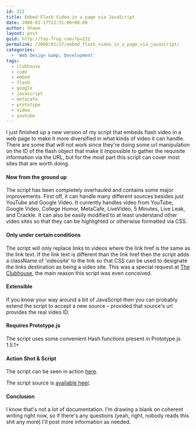```yaml
---
id: 222
title: Embed Flash Video in a page via JavaScript
date: 2008-01-17T22:31:00+00:00
author: Shawn
layout: post
guid: http://top-frog.com/?p=222
permalink: /2008/01/17/embed_flash_video_in_a_page_via_javascript/
categories:
  - 'Web Design &amp; Development'
tags:
  - clubhouse
  - code
  - embed
  - flash
  - google
  - javascript
  - metacafe
  - prototype
  - video
  - youtube
---
```

I just finished up a new version of my script that embeds flash video in a web page to make it more diversified in what kinds of video it can handle. There are some that will not work since they're doing some url manipulation on the ID of the flash object that make it impossible to gather the requisite information via the URL, but for the most part this script can cover most sites that are worth doing.



#### New from the ground up

The script has been completely overhauled and contains some major improvements. First off, it can handle many different sources besides just YouTube and Google Video. It currently handles video from YouTube, Google Video, College Humor, MetaCafe, LiveVideo, 5 Minutes, Live Leak, and Crackle. It can also be easily modified to at least understand other video sites so that they can be highlighted or otherwise formatted via CSS.

#### Only under certain conditions

The script will only replace links to videos where the link href is the same as the link text. If the link text is different than the link href then the script adds a className of &#8216;videosite' to the link so that CSS can be used to designate the links destination as being a video site. This was a special request at [The Clubhouse](http://clubhouse54.com), the main reason this script was even conceived.

#### Extensible

If you know your way around a bit of JavaScript then you can probably extend the script to accept a new source – provided that source's url provides the real video ID.

#### Requires Prototype.js

The script uses some convenient Hash functions present in Prototype.js 1.5.1+

#### Action Shot & Script

The script can be seen in action [here](/stuff/clubhouse/embed/). 

The script source is [available heer](/script_src/embed_flash_video.js).

#### Conclusion

I know that's not a lot of documentation. I'm drawing a blank on coherent writing right now, so if there's any questions (yeah, right, nobody reads this shit any more) I'll post more information as needed.